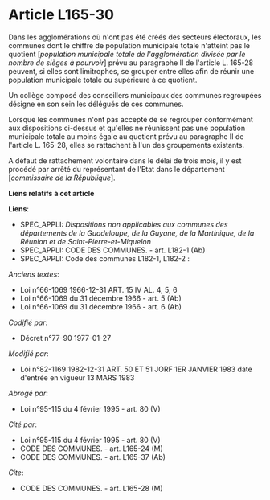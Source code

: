 # Article L165-30

Dans les agglomérations où n'ont pas été créés des secteurs électoraux, les communes dont le chiffre de population municipale
totale n'atteint pas le quotient [*population municipale totale de l'agglomération divisée par le nombre de sièges à
pourvoir*] prévu au paragraphe II de l'article L. 165-28 peuvent, si elles sont limitrophes, se grouper entre elles afin de
réunir une population municipale totale ou supérieure à ce quotient.

Un collège composé des conseillers municipaux des communes regroupées désigne en son sein les délégués de ces communes.

Lorsque les communes n'ont pas accepté de se regrouper conformément aux dispositions ci-dessus et qu'elles ne réunissent pas
une population municipale totale au moins égale au quotient prévu au paragraphe II de l'article L. 165-28, elles se
rattachent à l'un des groupements existants.

A défaut de rattachement volontaire dans le délai de trois mois, il y est procédé par arrêté du représentant de l'Etat dans
le département [*commissaire de la République*].

**Liens relatifs à cet article**

**Liens**:

  - SPEC_APPLI: *Dispositions non applicables aux communes des départements de la Guadeloupe, de la Guyane, de la Martinique, de la Réunion et de Saint-Pierre-et-Miquelon*
  - SPEC_APPLI: CODE DES COMMUNES. - art. L182-1 (Ab)
  - SPEC_APPLI: Code des communes L182-1, L182-2 :

_Anciens textes_:

  - Loi n°66-1069 1966-12-31 ART. 15 IV AL. 4, 5, 6
  - Loi n°66-1069 du 31 décembre 1966 - art. 5 (Ab)
  - Loi n°66-1069 du 31 décembre 1966 - art. 6 (Ab)

_Codifié par_:

  - Décret n°77-90 1977-01-27

_Modifié par_:

  - Loi n°82-1169 1982-12-31 ART. 50 ET 51 JORF 1ER JANVIER 1983 date d'entrée en vigueur 13 MARS 1983

_Abrogé par_:

  - Loi n°95-115 du 4 février 1995 - art. 80 (V)

_Cité par_:

  - Loi n°95-115 du 4 février 1995 - art. 80 (V)
  - CODE DES COMMUNES. - art. L165-24 (M)
  - CODE DES COMMUNES. - art. L165-37 (Ab)

_Cite_:

  - CODE DES COMMUNES. - art. L165-28 (M)
